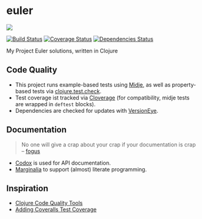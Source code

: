# euler

<img src="https://projecteuler.net/profile/SZoerner.png"/>

[![Build
Status](https://travis-ci.org/SZoerner/euler.svg?branch=master)](https://travis-ci.org/SZoerner/euler)
[![Coverage Status](https://coveralls.io/repos/SZoerner/euler/badge.svg?branch=master)](https://coveralls.io/r/SZoerner/euler?branch=master)
[![Dependencies Status](http://jarkeeper.com/szoerner/euler/status.svg)](http://jarkeeper.com/szoerner/euler)

My Project Euler solutions, written in Clojure

## Code Quality

- This project runs example-based tests using [Midje](https://github.com/marick/Midje), as well as property-based tests via [clojure.test.check](https://github.com/clojure/test.check).
- Test coverage ist tracked via [Cloverage](https://github.com/lshift/cloverage) (for compatibility, midje tests are wrapped in ``deftest`` blocks).
- Dependencies are checked for updates with [VersionEye](https://www.versioneye.com/).

## Documentation
> No one will give a crap about your crap if your documentation is crap  
> – [fogus](http://blog.fogus.me/2011/01/05/the-marginalia-manifesto/)

- [Codox](https://github.com/weavejester/codox) is used for API documentation.
- [Marginalia](https://github.com/gdeer81/marginalia) to support (almost) literate programming.

## Inspiration

- [Clojure Code Quality Tools](http://blog.mattgauger.com/blog/2014/09/15/clojure-code-quality-tools/)
- [Adding Coveralls Test Coverage](http://blog.bfontaine.net/2014/02/15/using-coveralls-with-clojure/)
